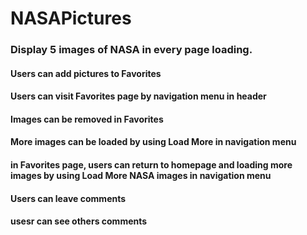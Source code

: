# NASAPictures

### Display  5 images of NASA in every page loading.

#### Users can add pictures to Favorites 
#### Users can visit Favorites page by navigation menu in header
#### Images can be removed in Favorites
#### More images can be loaded by using Load More in navigation menu
#### in Favorites page, users can return to homepage and loading more images by using Load More NASA images in navigation menu 
#### Users can leave comments
#### usesr can see others comments
